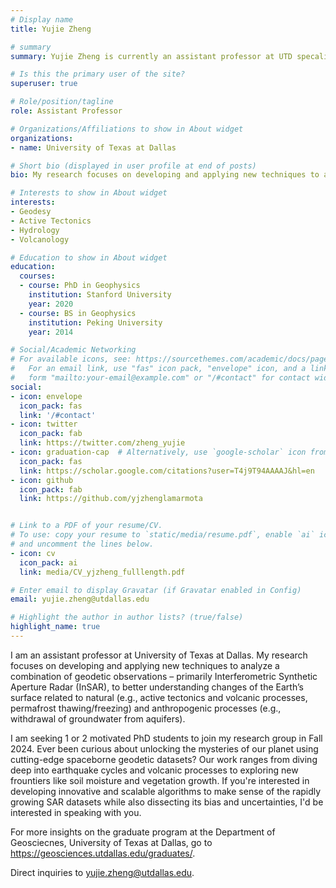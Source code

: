 ```yaml
---
# Display name
title: Yujie Zheng

# summary
summary: Yujie Zheng is currently an assistant professor at UTD specalizing in developing and applying Interferometric Synthetic Aperture Radar (InSAR) techniques to understand underlying processes of the Earth's surface changes.

# Is this the primary user of the site?
superuser: true

# Role/position/tagline
role: Assistant Professor

# Organizations/Affiliations to show in About widget
organizations:
- name: University of Texas at Dallas

# Short bio (displayed in user profile at end of posts)
bio: My research focuses on developing and applying new techniques to analyze a combination of geodetic observations to better understanding changes of the Earth’s surface related to natural and anthropogenic processes. 

# Interests to show in About widget
interests:
- Geodesy
- Active Tectonics
- Hydrology
- Volcanology

# Education to show in About widget
education:
  courses:
  - course: PhD in Geophysics
    institution: Stanford University
    year: 2020
  - course: BS in Geophysics
    institution: Peking University
    year: 2014

# Social/Academic Networking
# For available icons, see: https://sourcethemes.com/academic/docs/page-builder/#icons
#   For an email link, use "fas" icon pack, "envelope" icon, and a link in the
#   form "mailto:your-email@example.com" or "/#contact" for contact widget.
social:
- icon: envelope
  icon_pack: fas
  link: '/#contact'
- icon: twitter
  icon_pack: fab
  link: https://twitter.com/zheng_yujie
- icon: graduation-cap  # Alternatively, use `google-scholar` icon from `ai` icon pack
  icon_pack: fas
  link: https://scholar.google.com/citations?user=T4j9T94AAAAJ&hl=en
- icon: github
  icon_pack: fab
  link: https://github.com/yjzhenglamarmota


# Link to a PDF of your resume/CV.
# To use: copy your resume to `static/media/resume.pdf`, enable `ai` icons in `params.toml`, 
# and uncomment the lines below.
- icon: cv
  icon_pack: ai
  link: media/CV_yjzheng_fulllength.pdf

# Enter email to display Gravatar (if Gravatar enabled in Config)
email: yujie.zheng@utdallas.edu

# Highlight the author in author lists? (true/false)
highlight_name: true
---
```


I am an assistant professor at University of Texas at Dallas. My research focuses on developing and applying new techniques to analyze a combination of geodetic observations – primarily Interferometric Synthetic Aperture Radar (InSAR), to better understanding changes of the Earth’s surface related to natural (e.g., active tectonics and volcanic processes, permafrost thawing/freezing) and anthropogenic processes (e.g., withdrawal of groundwater from aquifers). 

I am seeking 1 or 2 motivated PhD students to join my research group in Fall 2024. Ever been curious about unlocking the mysteries of our planet using cutting-edge spaceborne geodetic datasets? Our work ranges from diving deep into earthquake cycles and volcanic processes to exploring new frountiers like soil moisture and vegetation growth. If you're interested in developing innovative and scalable algorithms to make sense of the rapidly growing SAR datasets while also dissecting its bias and uncertainties, I'd be interested in speaking with you.  

For more insights on the graduate program at the Department of Geosciecnes, University of Texas at Dallas, go to https://geosciences.utdallas.edu/graduates/.

Direct inquiries to yujie.zheng@utdallas.edu.